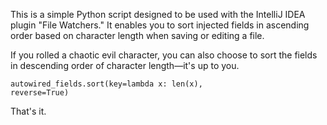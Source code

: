 This is a simple Python script designed to be used with the IntelliJ IDEA plugin "File Watchers." It enables you to sort injected fields in ascending order based on character length when saving or editing a file.

If you rolled a chaotic evil character, you can also choose to sort the fields in descending order of character length—it's up to you.

<code>autowired_fields.sort(key=lambda x: len(x), reverse=True)</code>

That's it.
